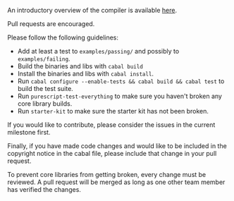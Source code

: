 An introductory overview of the compiler is available [here](https://www.youtube.com/watch?v=Y3P1dxqwFiE).

Pull requests are encouraged.

Please follow the following guidelines:

- Add at least a test to `examples/passing/` and possibly to `examples/failing`.
- Build the binaries and libs with `cabal build`
- Install the binaries and libs with `cabal install`.
- Run `cabal configure --enable-tests && cabal build && cabal test` to build the test suite.
- Run `purescript-test-everything` to make sure you haven't broken any core library builds.
- Run `starter-kit` to make sure the starter kit has not been broken.

If you would like to contribute, please consider the issues in the current milestone first.

Finally, if you have made code changes and would like to be included in the copyright notice in the cabal file, please include that change in your pull request.

To prevent core libraries from getting broken, every change must be reviewed. A pull request will be merged as long as one other team member has verified the changes.
